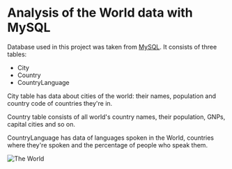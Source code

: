 # Analysis of the World data with MySQL
Database used in this project was taken from [MySQL](https://dev.mysql.com/doc/index-other.html).
It consists of three tables:
* City
* Country
* CountryLanguage

City table has data about cities of the world: their names, population and country code of countries they're in.

Country table consists of all world's country names, their population, GNPs, capital cities and so on.

CountryLanguage has data of languages spoken in the World, countries where they're spoken and the percentage of people who speak them.



![The World](https://pbs.twimg.com/profile_images/587949417577066499/3uCD4xxY_400x400.jpg)
